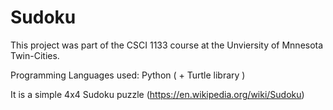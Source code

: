 # Sudoku

This project was part of the CSCI 1133 course at the Unviersity of Mnnesota Twin-Cities.

Programming Languages used: Python ( + Turtle library )

It is a simple 4x4 Sudoku puzzle (https://en.wikipedia.org/wiki/Sudoku)
